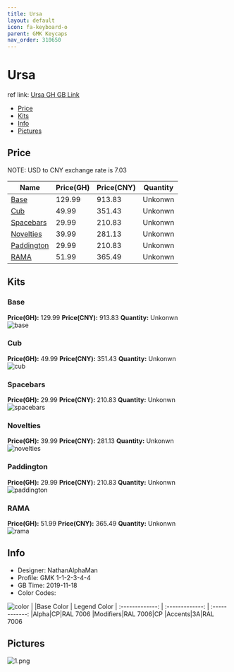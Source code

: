 ```yaml
---
title: Ursa 
layout: default
icon: fa-keyboard-o
parent: GMK Keycaps
nav_order: 310650
---
```


# Ursa 

ref link: [Ursa GH GB Link](https://geekhack.org/index.php?topic=103472.0)  

* [Price](#price)  
* [Kits](#kits)  
* [Info](#info)  
* [Pictures](#pictures)  


## Price  
NOTE: USD to CNY exchange rate is 7.03

| Name          | Price(GH)    |  Price(CNY) | Quantity |
| ------------- | ------------ |  ---------- | -------- |
|[Base](#base)|129.99|913.83|Unkonwn|
|[Cub](#cub)|49.99|351.43|Unkonwn|
|[Spacebars](#spacebars)|29.99|210.83|Unkonwn|
|[Novelties](#novelties)|39.99|281.13|Unkonwn|
|[Paddington](#paddington)|29.99|210.83|Unkonwn|
|[RAMA](#rama)|51.99|365.49|Unkonwn|


## Kits  
### Base  
**Price(GH):** 129.99    **Price(CNY):** 913.83    **Quantity:** Unkonwn  
<img src="{{ 'assets/images/gmk-keycaps/ursa/kits_pics/base.png' | relative_url }}" alt="base" class="image featured">

### Cub  
**Price(GH):** 49.99    **Price(CNY):** 351.43    **Quantity:** Unkonwn  
<img src="{{ 'assets/images/gmk-keycaps/ursa/kits_pics/cub.png' | relative_url }}" alt="cub" class="image featured">

### Spacebars  
**Price(GH):** 29.99    **Price(CNY):** 210.83    **Quantity:** Unkonwn  
<img src="{{ 'assets/images/gmk-keycaps/ursa/kits_pics/spacebars.png' | relative_url }}" alt="spacebars" class="image featured">

### Novelties  
**Price(GH):** 39.99    **Price(CNY):** 281.13    **Quantity:** Unkonwn  
<img src="{{ 'assets/images/gmk-keycaps/ursa/kits_pics/novelties.png' | relative_url }}" alt="novelties" class="image featured">

### Paddington  
**Price(GH):** 29.99    **Price(CNY):** 210.83    **Quantity:** Unkonwn  
<img src="{{ 'assets/images/gmk-keycaps/ursa/kits_pics/paddington.png' | relative_url }}" alt="paddington" class="image featured">

### RAMA  
**Price(GH):** 51.99    **Price(CNY):** 365.49    **Quantity:** Unkonwn  
<img src="{{ 'assets/images/gmk-keycaps/ursa/kits_pics/rama.png' | relative_url }}" alt="rama" class="image featured">


## Info  
* Designer: NathanAlphaMan  
* Profile: GMK 1-1-2-3-4-4  
* GB Time: 2019-11-18  
* Color Codes:  

<img src="{{ 'assets/images/gmk-keycaps/ursa/color.png' | relative_url }}" alt="color" class="image featured">
| |Base Color     | Legend Color
| :-------------: | :-------------: | :------------:
|Alpha|CP|RAL 7006
|Modifiers|RAL 7006|CP
|Accents|3A|RAL 7006

## Pictures  
<img src="{{ 'assets/images/gmk-keycaps/ursa/rendering_pics/1.png' | relative_url }}" alt="1.png" class="image featured">
